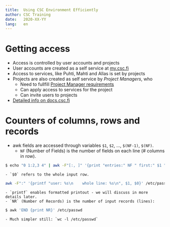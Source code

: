 ```yaml
---
title:	Using CSC Environment Efficiently
author:	CSC Training
date:	2020-XX-YY
lang:	en
---
```



# Getting access

- Access is controlled by user accounts and projects
- User accounts are created as a self service at [my.csc.fi](https://my.csc.fi)
- Access to services, like Puhti, Mahti and Allas is set by projects
- Projects are also created as self service by *Project Managers*, who
   - Need to fullfill [Project Manager requirements](link)
   - Can apply access to services for the project
   - Can invite users to projects
- [Detailed info on docs.csc.fi](https://docs.csc.fi/accounts/)

# Counters of columns, rows and records	

- awk fields are accessed through variables `$1`, `$2`, …, `$(NF-1)`, `$(NF)`.
    - `NF` (Number of Fields) is the number of fields on each line (# columns in row).
```bash
$ echo "0 1:2,3 4" | awk -F"[:, ]" '{print "entries:" NF " first:" $1 " last:" $NF}'
```
    - `$0` refers to the whole input row.
```bash
awk -F":" '{printf "user: %s\n    whole line: %s\n", $1, $0}' /etc/passwd
```
    - `printf` enables formatted printout - we will discuss in more details later.
    - `NR` (Number of Records) is the number of input records (lines):
```bash
$ awk 'END {print NR}' /etc/passwd
```
    - Much simpler still: `wc -l /etc/passwd`


